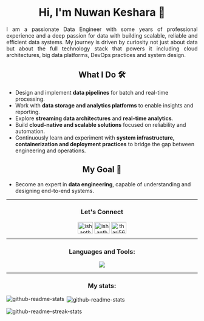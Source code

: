 <h1 align="center">Hi, I'm Nuwan Keshara 👋</h1>

<p align="justify">
I am a passionate Data Engineer with some years of professional experience and a deep passion for data with building scalable, reliable and efficient data systems. My journey is driven by curiosity not just about data but about the full technology stack that powers it including cloud architectures, big data platforms, DevOps practices and system design.
</p>

<h2 align="center">What I Do 🛠️</h2>
<ul>
  <li>Design and implement <strong>data pipelines</strong> for batch and real-time processing.</li>
  <li>Work with <strong>data storage and analytics platforms</strong> to enable insights and reporting.</li>
  <li>Explore <strong>streaming data architectures</strong> and <strong>real-time analytics</strong>.</li>
  <li>Build <strong>cloud-native and scalable solutions</strong> focused on reliability and automation.</li>
  <li>Continuously learn and experiment with <strong>system infrastructure, containerization and deployment practices</strong> to bridge the gap between engineering and operations.</li>
</ul>

<h2 align="center">My Goal 🎯</h2>
<ul>
  <li>Become an expert in <strong>data engineering</strong>, capable of understanding and designing end-to-end systems.</li>
</ul>



<hr>
<h3 align= "center">Let's Connect</h3>
<p align="center">
<a href="https://medium.com/@nuwankeshara12" target="blank"><img align="center" src="https://raw.githubusercontent.com/rahuldkjain/github-profile-readme-generator/master/src/images/icons/Social/medium.svg" alt="ishanthari96" height="30" width="40" /></a>
<a href="https://www.linkedin.com/in/nuwan-keshara/" target="blank"><img align="center" src="https://raw.githubusercontent.com/rahuldkjain/github-profile-readme-generator/master/src/images/icons/Social/linked-in-alt.svg" alt="ishanthari96" height="30" width="40" /></a>
<a href="mailto:nuwankeshara126@gmail.com" target="blank"><img align="center" src="https://raw.githubusercontent.com/maurodesouza/profile-readme-generator/master/src/assets/icons/social/gmail/default.svg" alt="thari5607" height="30" width="40" /></a>
</p>
<hr>

<h3 align="center">Languages and Tools:</h3>
<p align="center">
  <a href="https://skillicons.dev">
    <img  src="https://skillicons.dev/icons?i=py,scala,java,mysql,mongodb,azure,aws,flask,git,grafana,graphql,heroku,kafka,linux,raspberrypi,selenium,tensorflow,sklearn" />
  </a>
</p>
<hr>

<h3 align="center">My stats:</h3>

<p><img align="left" src="https://github-readme-stats.vercel.app/api/top-langs?username=NuwanKeshara&show_icons=true&locale=en&layout=compact" alt="github-readme-stats" /></p>

<p>&nbsp;<img align="center" src="https://github-readme-stats.vercel.app/api?username=NuwanKeshara&show_icons=true&locale=en" alt="github-readme-stats" /></p>

<p><img align="center" src="https://github-readme-streak-stats.herokuapp.com/?user=NuwanKeshara" alt="github-readme-streak-stats" /></p>
